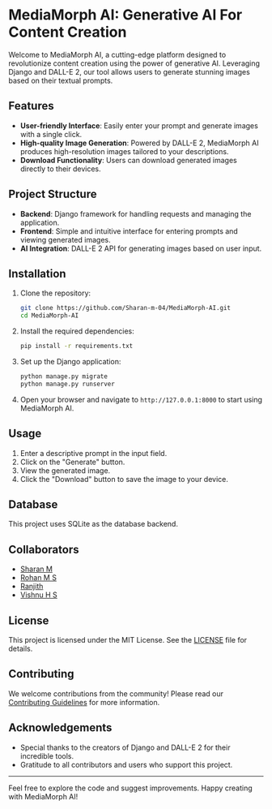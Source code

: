 # MediaMorph AI: Generative AI For Content Creation

Welcome to MediaMorph AI, a cutting-edge platform designed to revolutionize content creation using the power of generative AI. Leveraging Django and DALL-E 2, our tool allows users to generate stunning images based on their textual prompts.

## Features

- **User-friendly Interface**: Easily enter your prompt and generate images with a single click.
- **High-quality Image Generation**: Powered by DALL-E 2, MediaMorph AI produces high-resolution images tailored to your descriptions.
- **Download Functionality**: Users can download generated images directly to their devices.

## Project Structure

- **Backend**: Django framework for handling requests and managing the application.
- **Frontend**: Simple and intuitive interface for entering prompts and viewing generated images.
- **AI Integration**: DALL-E 2 API for generating images based on user input.

## Installation

1. Clone the repository:
   ```bash
   git clone https://github.com/Sharan-m-04/MediaMorph-AI.git
   cd MediaMorph-AI
   ```

2. Install the required dependencies:
   ```bash
   pip install -r requirements.txt
   ```

3. Set up the Django application:
   ```bash
   python manage.py migrate
   python manage.py runserver
   ```

4. Open your browser and navigate to `http://127.0.0.1:8000` to start using MediaMorph AI.

## Usage

1. Enter a descriptive prompt in the input field.
2. Click on the "Generate" button.
3. View the generated image.
4. Click the "Download" button to save the image to your device.

## Database

This project uses SQLite as the database backend.

## Collaborators

- [Sharan M](https://github.com/Sharan-m-04)
- [Rohan M S](https://github.com/Rohan-ms23)
- [Ranjith](https://github.com/ranjith-nayak)
- [Vishnu H S](https://github.com/VisHnuhs117)

## License

This project is licensed under the MIT License. See the [LICENSE](LICENSE) file for details.

## Contributing

We welcome contributions from the community! Please read our [Contributing Guidelines](CONTRIBUTING.md) for more information.

## Acknowledgements

- Special thanks to the creators of Django and DALL-E 2 for their incredible tools.
- Gratitude to all contributors and users who support this project.

---

Feel free to explore the code and suggest improvements. Happy creating with MediaMorph AI!
